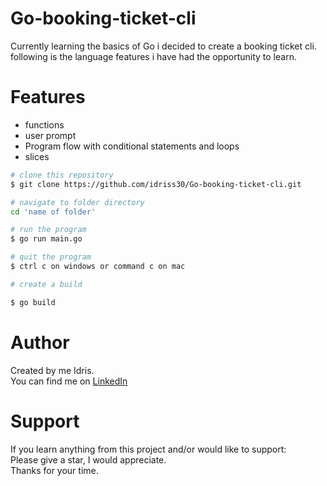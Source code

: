 # Go-booking-ticket-cli

Currently learning the basics of Go i decided to create a booking ticket cli.
following is the language features i have had the opportunity to learn.

# Features

- functions
- user prompt
- Program flow with conditional statements and loops
- slices

```bash
# clone this repository
$ git clone https://github.com/idriss30/Go-booking-ticket-cli.git

# navigate to folder directory
cd 'name of folder'

# run the program
$ go run main.go

# quit the program
$ ctrl c on windows or command c on mac

# create a build

$ go build


```

# Author

Created by me Idris.</br>
You can find me on [LinkedIn](https://www.linkedin.com/in/idrissciss/)

# Support

If you learn anything from this project and/or would like to support:</br>
Please give a star, I would appreciate.</br>
Thanks for your time.
